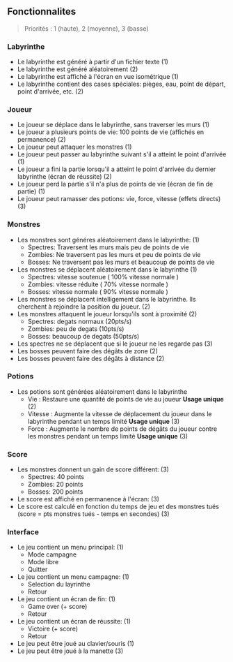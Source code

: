 # 

## Fonctionnalites

> Priorités : 1 (haute), 2 (moyenne), 3 (basse)

### Labyrinthe

- Le labyrinthe est généré à partir d'un fichier texte (1)
- Le labyrinthe est généré aléatoirement (2)
- Le labyrinthe est affiché à l'écran en vue isométrique (1)
- Le labyrinthe contient des cases spéciales: pièges, eau, point de départ, point d'arrivée, etc. (2)

### Joueur

- Le joueur se déplace dans le labyrinthe, sans traverser les murs (1)
- Le joueur a plusieurs points de vie: 100 points de vie (affichés en permanence) (2)
- Le joueur peut attaquer les monstres (1)
- Le joueur peut passer au labyrinthe suivant s'il a atteint le point d'arrivée (1)
- Le joueur a fini la partie lorsqu'il a atteint le point d'arrivée du dernier labyrinthe (écran de réussite) (2)
- Le joueur perd la partie s'il n'a plus de points de vie (écran de fin de partie) (1)
- Le joueur peut ramasser des potions: vie, force, vitesse (effets directs) (3)

### Monstres

- Les monstres sont généres aléatoirement dans le labyrinthe: (1)
    - Spectres: Traversent les murs mais peu de points de vie
    - Zombies: Ne traversent pas les murs et peu de points de vie
    - Bosses: Ne traversent pas les murs et beaucoup de points de vie
- Les monstres se déplacent aléatoirement dans le labyrinthe (1)
    - Spectres: vitesse soutenue ( 100% vitesse normale )
    - Zombies: vitesse réduite ( 70% vitesse normale )
    - Bosses: vitesse normale ( 90% vitesse normale )
- Les monstres se déplacent intelligement dans le labyrinthe. Ils cherchent à rejoindre la position du joueur. (2)
- Les monstres attaquent le joueur lorsqu'ils sont à proximité (2)
    - Spectres: degats normaux (20pts/s)
    - Zombies: peu de degats (10pts/s)
    - Bosses: beaucoup de degats (50pts/s)
- Les spectres ne se déplacent que si le joueur ne les regarde pas (3)
- Les bosses peuvent faire des dégâts de zone (2)
- Les bosses peuvent faire des dégâts à distance (2)

### Potions

- Les potions sont générées aléatoirement dans le labyrinthe
    - Vie : Restaure une quantité de points de vie au joueur **Usage unique** (2)
    - Vitesse : Augmente la vitesse de déplacement du joueur dans le labyrinthe pendant un temps limité **Usage unique** (3)
    - Force : Augmente le nombre de points de dégâts du joueur contre les monstres pendant un temps limité **Usage unique** (3)

### Score

- Les monstres donnent un gain de score différent: (3)
    - Spectres: 40 points
    - Zombies: 20 points
    - Bosses: 200 points
- Le score est affiché en permanence à l'écran: (3)
- Le score est calculé en fonction du temps de jeu et des monstres tués (score = pts monstres tués - temps en secondes) (3)

### Interface

- Le jeu contient un menu principal: (1)
    - Mode campagne
    - Mode libre
    - Quitter
- Le jeu contient un menu campagne: (1)
    - Selection du layrinthe
    - Retour
- Le jeu contient un écran de fin: (1)
    - Game over (+ score)
    - Retour
- Le jeu contient un écran de réussite: (1)
    - Victoire (+ score)
    - Retour
- Le jeu peut être joué au clavier/souris (1)
- Le jeu peut être joué à la manette (3)
